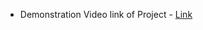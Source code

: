 
* Demonstration Video link of Project - [Link](https://drive.google.com/file/d/1Jt7so0I-5t8i3e3oXfi2clr4ZteP0osS/view?usp=sharing)


